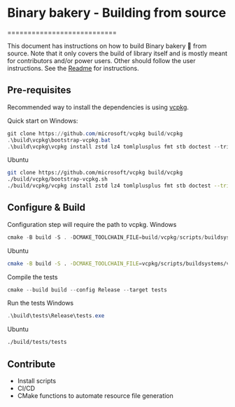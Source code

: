 # Binary bakery - Building from source
===========================

This document has instructions on how to build Binary bakery :cookie: from source. Note that it only covers the build of library itself and is mostly meant for contributors and/or power users.
Other should follow the user instructions. See the [Readme](readme.md) for instructions.

## Pre-requisites

Recommended way to install the dependencies is using [vcpkg](https://vcpkg.io/en/index.html).

Quick start on Windows:
```powershell
git clone https://github.com/microsoft/vcpkg build/vcpkg
.\build\vcpkg\bootstrap-vcpkg.bat
.\build\vcpkg\vcpkg install zstd lz4 tomlplusplus fmt stb doctest --triplet=x64-windows-static
```

Ubuntu
```bash
git clone https://github.com/microsoft/vcpkg build/vcpkg
./build/vcpkg/bootstrap-vcpkg.sh
./build/vcpkg/vcpkg install zstd lz4 tomlplusplus fmt stb doctest --triplet=x64-linux
```

## Configure \& Build

Configuration step will require the path to vcpkg.
Windows
```powershell
cmake -B build -S . -DCMAKE_TOOLCHAIN_FILE=build/vcpkg/scripts/buildsystems/vcpkg.cmake -DVCPKG_TARGET_TRIPLET=x64-windows-static
```

Ubuntu
```bash
cmake -B build -S . -DCMAKE_TOOLCHAIN_FILE=vcpkg/scripts/buildsystems/vcpkg.cmake -DVCPKG_TARGET_TRIPLET=x64-linux
```

Compile the tests
```powershell
cmake --build build --config Release --target tests
```

Run the tests
Windows
```powershell
.\build\tests\Release\tests.exe
```
Ubuntu
```bash
./build/tests/tests
```

## Contribute
- Install scripts
- CI/CD
- CMake functions to automate resource file generation